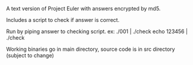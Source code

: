 A text version of Project Euler with answers encrypted by md5.

Includes a script to check if answer is correct.

Run by piping answer to checking script.
ex:   ./001 | ./check
echo 123456 | ./check


Working binaries go in main directory, source code is in src directory (subject to change)
